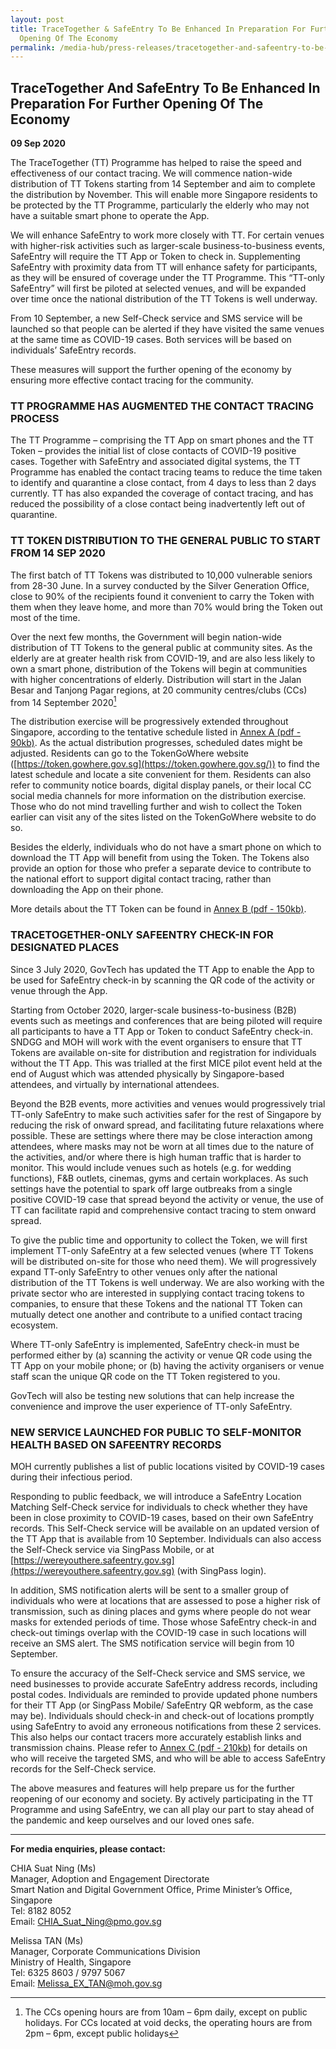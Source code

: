 ```yaml
---
layout: post
title: TraceTogether & SafeEntry To Be Enhanced In Preparation For Further
  Opening Of The Economy
permalink: /media-hub/press-releases/tracetogether-and-safeentry-to-be-enhanced/
---
```

## TraceTogether And SafeEntry To Be Enhanced In Preparation For Further Opening Of The Economy

**09 Sep 2020**

The TraceTogether (TT) Programme has helped to raise the speed and effectiveness of our contact tracing. We will commence nation-wide distribution of TT Tokens starting from 14 September and aim to complete the distribution by November. This will enable more Singapore residents to be protected by the TT Programme, particularly the elderly who may not have a suitable smart phone to operate the App.

We will enhance SafeEntry to work more closely with TT. For certain venues with higher-risk activities such as larger-scale business-to-business events, SafeEntry will require the TT App or Token to check in. Supplementing SafeEntry with proximity data from TT will enhance safety for participants, as they will be ensured of coverage under the TT Programme. This “TT-only SafeEntry” will first be piloted at selected venues, and will be expanded over time once the national distribution of the TT Tokens is well underway.

From 10 September, a new  Self-Check service and SMS service will be launched so that people can be alerted if they have visited the same venues at the same time as COVID-19 cases. Both services will be based on individuals’ SafeEntry records.

These measures will support the further opening of the economy by ensuring more effective contact tracing for the community.

### TT PROGRAMME HAS AUGMENTED THE CONTACT TRACING PROCESS

The TT Programme – comprising the TT App on smart phones and the TT Token – provides the initial list of close contacts of COVID-19 positive cases. Together with SafeEntry and associated digital systems, the TT Programme has enabled the contact tracing teams to reduce the time taken to identify and quarantine a close contact, from 4 days to less than 2 days currently. TT has also expanded the coverage of contact tracing, and has reduced the possibility of a close contact being inadvertently left out of quarantine.

### TT TOKEN DISTRIBUTION TO THE GENERAL PUBLIC TO START FROM 14 SEP 2020

The first batch of TT Tokens was distributed to 10,000 vulnerable seniors from 28-30 June. In a survey conducted by the Silver Generation Office, close to 90% of the recipients found it convenient to carry the Token with them when they leave home, and more than 70% would bring the Token out most of the time.

Over the next few months, the Government will begin nation-wide distribution of TT Tokens to the general public at community sites. As the elderly are at greater health risk from COVID-19, and are also less likely to own a smart phone, distribution of the Tokens will begin at communities with higher concentrations of elderly. Distribution will start in the Jalan Besar and Tanjong Pagar regions, at 20 community centres/clubs (CCs) from 14 September 2020[^1]

[^1]: The CCs opening hours are from 10am – 6pm daily, except on public holidays. For CCs located at void decks, the operating hours are from 2pm – 6pm, except public holidays

The distribution exercise will be progressively extended throughout Singapore, according to the tentative schedule listed in  [Annex A (pdf - 90kb)](/files/press-releases/2020/annex-a-090920.pdf).  As the actual distribution progresses, scheduled dates might be adjusted. Residents can go to the TokenGoWhere website ([https://token.gowhere.gov.sg](https://token.gowhere.gov.sg/)) to find the latest schedule and locate a site convenient for them. Residents can also refer to community notice boards, digital display panels, or their local CC social media channels for more information on the distribution exercise.  Those who do not mind travelling further and wish to collect the Token earlier can visit any of the sites listed on the TokenGoWhere website to do so.

Besides the elderly, individuals who do not have a smart phone on which to download the TT App will benefit from using the Token. The Tokens also provide an option for those who prefer a separate device to contribute to the national effort to support digital contact tracing, rather than downloading the App on their phone.

More details about the TT Token can be found in [Annex B (pdf - 150kb)](/files/press-releases/2020/annex-b-090920.pdf).

### TRACETOGETHER-ONLY SAFEENTRY CHECK-IN FOR DESIGNATED PLACES

Since 3 July 2020, GovTech has updated the TT App to enable the App to be used for SafeEntry check-in by scanning the QR code of the activity or venue through the App.

Starting from October 2020, larger-scale business-to-business (B2B) events such as meetings and conferences that are being piloted will require all participants to have a TT App or Token to conduct SafeEntry check-in. SNDGG and MOH will work with the event organisers to ensure that TT Tokens are available on-site for distribution and registration for individuals without the TT App. This was trialled at the first MICE pilot event held at the end of August which was attended physically by Singapore-based attendees, and virtually by international attendees.

Beyond the B2B events, more activities and venues would progressively trial TT-only SafeEntry to make such activities safer for the rest of Singapore by reducing the risk of onward spread, and facilitating future relaxations where possible. These are settings where there may be close interaction among attendees, where masks may not be worn at all times due to the nature of the activities, and/or where there is high human traffic that is harder to monitor. This would include venues such as hotels (e.g. for wedding functions), F&B outlets, cinemas, gyms and certain workplaces. As such settings have the potential to spark off large outbreaks from a single positive COVID-19 case that spread beyond the activity or venue, the use of TT can facilitate rapid and comprehensive contact tracing to stem onward spread.

To give the public time and opportunity to collect the Token, we will first implement TT-only SafeEntry at a few selected venues (where TT Tokens will be distributed on-site for those who need them). We will progressively expand TT-only SafeEntry to other venues only after the national distribution of the TT Tokens is well underway. We are also working with the private sector who are interested in supplying contact tracing tokens to companies, to ensure that these Tokens and the national TT Token can mutually detect one another and contribute to a unified contact tracing ecosystem.

Where TT-only SafeEntry is implemented, SafeEntry check-in must be performed either by (a) scanning the activity or venue QR code using the TT App on your mobile phone; or (b) having the activity organisers or venue staff scan the unique QR code on the TT Token registered to you.

GovTech will also be testing new solutions that can help increase the convenience and improve the user experience of TT-only SafeEntry.

### NEW SERVICE LAUNCHED FOR PUBLIC TO SELF-MONITOR HEALTH BASED ON SAFEENTRY RECORDS

MOH currently publishes a list of public locations visited by COVID-19 cases during their infectious period.

Responding to public feedback, we will introduce a SafeEntry Location Matching Self-Check service for individuals to check whether they have been in close proximity to COVID-19 cases, based on their own SafeEntry records. This Self-Check service will be available on an updated version of the TT App that is available from 10 September. Individuals can also access the Self-Check service via SingPass Mobile, or at [https://wereyouthere.safeentry.gov.sg](https://wereyouthere.safeentry.gov.sg) (with SingPass login).

In addition, SMS notification alerts will be sent to a smaller group of individuals who were at locations that are assessed to pose a higher risk of transmission, such as dining places and gyms where people do not wear masks for extended periods of time. Those whose SafeEntry check-in and check-out timings overlap with the COVID-19 case in such locations will receive an SMS alert. The SMS notification service will begin from 10 September.

To ensure the accuracy of the Self-Check service and SMS service, we need businesses to provide accurate SafeEntry address records, including postal codes. Individuals are reminded to provide updated phone numbers for their TT App (or SingPass Mobile/ SafeEntry QR webform, as the case may be). Individuals should check-in and check-out of locations promptly using SafeEntry to avoid any erroneous notifications from these 2 services. This also helps our contact tracers more accurately establish links and transmission chains. Please refer to [Annex C (pdf - 210kb)](/files/press-releases/2020/annex-c-090920.pdf) for details on who will receive the targeted SMS, and who will be able to access SafeEntry records for the Self-Check service.

The above measures and features will help prepare us for the further reopening of our economy and society. By actively participating in the TT Programme and using SafeEntry, we can all play our part to stay ahead of the pandemic and keep ourselves and our loved ones safe.

---

**For media enquiries, please contact:**  

CHIA Suat Ning (Ms)  
Manager, Adoption and Engagement Directorate  
Smart Nation and Digital Government Office, Prime Minister’s Office, Singapore  
Tel: 8182 8052  
Email: [CHIA_Suat_Ning@pmo.gov.sg](mailto:CHIA_Suat_Ning@pmo.gov.sg)

Melissa TAN (Ms)  
Manager, Corporate Communications Division  
Ministry of Health, Singapore  
Tel: 6325 8603 / 9797 5067  
Email: [Melissa_EX_TAN@moh.gov.sg](mailto:Melissa_EX_TAN@moh.gov.sg)